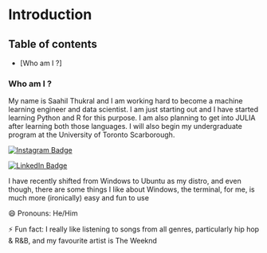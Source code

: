 # Introduction
## Table of contents
* [Who am I ?]
### Who am I ?
My name is Saahil Thukral and I am working hard to become a machine learning engineer and data scientist. I am just starting out and I have started learning Python and R for this purpose. I am also planning to get into JULIA after learning both those languages. I will also begin my undergraduate program at the University of Toronto Scarborough.


[![Instagram Badge](https://img.shields.io/badge/Instagram-Profile-informational?style=flat&logo=instagram&logoColor=white&color=1CA2F1)](https://instagram.com/saahil_thukral/)

[![LinkedIn Badge](https://img.shields.io/badge/LinkedIn-Profile-informational?style=flat&logo=linkedin&logoColor=white&color=1CA2F1)](https://linkedin.com/in/saahil-thukral-44a0771b4/)

I have recently shifted from Windows to Ubuntu as my distro, and even though, there are some things I like about Windows, the terminal, for me, is much more (ironically) easy and fun to use


😄 Pronouns: He/Him

⚡ Fun fact: I really like listening to songs from all genres, particularly hip hop & R&B, and my favourite artist is The Weeknd
<!--
**saahilthukral/saahilthukral** is a ✨ _special_ ✨ repository because its `README.md` (this file) appears on your GitHub profile.

Here are some ideas to get you started:

- 🔭 I’m currently working on ...
- 🌱 I’m currently learning ...
- 👯 I’m looking to collaborate on ...
- 🤔 I’m looking for help with ...
- 💬 Ask me about ...
- 📫 How to reach me: ...
- 😄 Pronouns: ...
- ⚡ Fun fact: ...
-->
